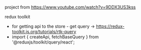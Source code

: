 project from https://www.youtube.com/watch?v=9DDX3US3kss

redux toolkit 
- for getting api to the store - get query -> https://redux-toolkit.js.org/tutorials/rtk-query
- import { createApi, fetchBaseQuery } from '@reduxjs/toolkit/query/react';
